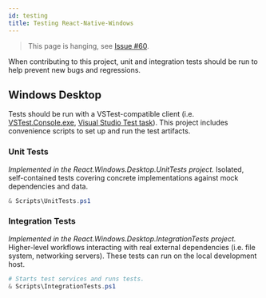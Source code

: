 ```yaml
---
id: testing
title: Testing React-Native-Windows
---
```


> This page is hanging, see [Issue #60](https://github.com/microsoft/react-native-windows-samples/issues/60).

When contributing to this project, unit and integration tests should be run to help prevent new bugs and regressions.

## Windows Desktop

Tests should be run with a VSTest-compatible client
(i.e. [VSTest.Console.exe](https://docs.microsoft.com/en-us/visualstudio/test/vstest-console-options?view=vs-2019),
[Visual Studio Test task](https://docs.microsoft.com/en-us/azure/devops/pipelines/tasks/test/vstest?view=azure-devops)).
This project includes convenience scripts to set up and run the test artifacts.

### Unit Tests

_Implemented in the React.Windows.Desktop.UnitTests project._
Isolated, self-contained tests covering concrete implementations against mock dependencies and data.

```powershell
& Scripts\UnitTests.ps1
```

### Integration Tests

_Implemented in the React.Windows.Desktop.IntegrationTests project._
Higher-level workflows interacting with real external dependencies (i.e. file system, networking servers).
These tests can run on the local development host.

```powershell
# Starts test services and runs tests.
& Scripts\IntegrationTests.ps1
```
